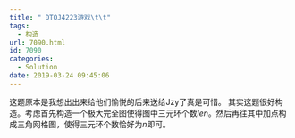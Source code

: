 ```yaml
---
title: " DTOJ4223游戏\t\t"
tags:
  - 构造
url: 7090.html
id: 7090
categories:
  - Solution
date: 2019-03-24 09:45:06
---
```


这题原本是我想出出来给他们愉悦的后来送给Jzy了真是可惜。 其实这题很好构造。考虑首先构造一个极大完全图使得图中三元环个数$le n$。然后再往其中加点构成三角网格图，使得三元环个数恰好为$n$即可。